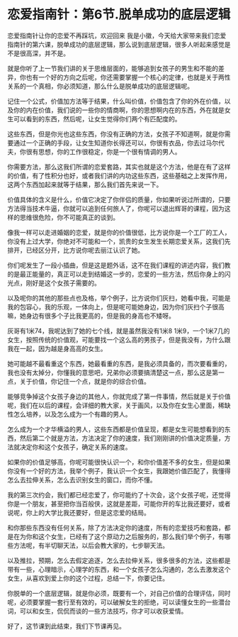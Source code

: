# 恋爱指南针：第6节.脱单成功的底层逻辑

恋爱指南针让你的恋爱不再踩坑，欢迎回来 我是小徽，今天给大家带来我们恋爱指南针的第六课，脱单成功的底层逻辑，那么说到底层逻辑，很多人听起来感觉是不是很高深，并不是。

就是你听了上一节我们讲的关于思维层面的，能够追到女孩子的男生和不能的差异，你也有一个好的方向之后呢，你还需要掌握一个核心的定律，也就是关于两性关系的一个真相，你必须知道，那么什么是脱单成功的底层逻辑呢。

记住一个公式，价值加方法等于结果，什么叫价值，价值包含了你的外在价值，以及你的内在价值，我们说的一些你的情商啊，你的思想啊内在的东西，外在就是女生可以看到的东西，然后呢，让女生觉得你们两个有匹配度的。

这些东西，但是你光也这些东西，你没有正确的方法，女孩子不知道啊，就是你需要通过一个正确的手段，让女生知道你长得还可以，你很有衣品，你去过马尔代夫，你很有思想，你的工作很稳定，你是一个很有情调的男人。

你需要方法，那么这我们所谓的恋爱套路，其实也就是这个方法，他是在有了这样的价值，有了性积分也好，或者我们讲的内功这些东西，这些基础之上发挥作用，这两个东西加起来就等于结果，那么我们首先来说一下。

价值具体的含义是什么，价值它决定了你伴侣的质量，你如果听说过所谓的，只要方法得当技术牛逼，你就可以追到任何旅人了，你呢可以退出辉哥的课程，因为这样的思维很危险，你不可能真正的谈到。

像我一样可以走进婚姻的恋爱，就是你的价值很低，比方说你是一个工厂的工人，你没有上过大学，你绝对不可能和一个，凯贵的女生发生长期恋爱关系，这我们先排开，已经区分开，比方说你呢去丽江认识了她。

你们呢发生了一段小插曲，但是这是题外话，这不在我们课程的讲述内容，我们教的是最正能量的，真正可以走到结婚这一步的，恋爱的一些方法，然后你身上的闪光点，刚好是这个女孩子需要的。

以及呢你的其他的那些点也及格，举个例子，比方说你们灰扫，她看中我，可能是我的包容心，我的乐观，一体向上，但是呢可能她身边，因为你们灰扫个子很高嘛，她身边有很多个子比我更高的，但是我的身高也不矮呀。

灰哥有1米74，我呢达到了她的七个线，就是虽然我没有1米8 1米9，一个1米7几的女生，按照传统的价值观，可能要找一个这么高的男孩子，但是我没有，为什么跟我在一起，因为越是身高高的女生。

她可能越不最看重这个东西，她最看重的东西，是我必须具备的，而次要看重的，我也没有太掉分，你懂我的意思吧，兄弟你必须要搞清楚这一点，那么这是第一点，关于价值，你记住一个点，就是你的综合价值。

能够竞争掉这个女孩子身边的其他人，你就完成了第一件事情，然后就是关于价值呢，我们在以后的课程，会详细的教大家，关于画风，以及你在女生心里面，稀缺性怎么培养，以及怎么成为一个有趣的男人。

怎么成为一个才华横溢的男人，这些东西都是价值呈现，都是女生可能想看到的东西，然后第二个就是方法，方法决定了你的速度，我们刚刚讲的价值决定质量，方法就决定你和这个女孩子，确定关系的速度。

如果你的价值足够高，你呢可能很快认识一个，和你价值差不多的女生，但是如果你没有一个好的方法，我举个例子，我认识一个女生，我跟她价值匹配了，我懂得怎么去拉伸关系，怎么去识别女生的窗口，而你不懂。

我的第三次约会，我们都已经恋爱了，你可能约了十次会，这个女孩子呢，还觉得你是一个朋友，甚至把你当百般侠，这就是差距，可能你开的车比我还要好，或者说呢，你上的大学比我还要好，但是这恋爱的结局。

和你那些东西没有任何关系，除了方法决定你的速度，所有的恋爱技巧和套路，都是在为你和这个女生，已经有了这个原动力之后服务的，那么我们举个例子，有哪些方法呢，有半切聊天法，以后会教大家的，七步聊天法。

以及推拉，预期，怎么去假定追逐，怎么去拉伸关系，很多很多的方法，这些都是带有一些，心理暗示，心理学的东西，和一个女孩子怎么沟通的，怎么去激发这个女生，从喜欢到爱上你的这个过程，总结一下，你要记住。

你脱单的一个底层逻辑，就是你必须，既要有一个，对自己价值的合理评估，同时呢，必须要掌握一套行至有效的，可以破解女生的拒绝，可以读懂女生的一些潜台词，可以和女生，侃侃而谈的一些方法技巧，你才可以收获爱情。

好了，这节课到此结束，我们下节课再见。